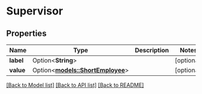 # Supervisor

## Properties

Name | Type | Description | Notes
------------ | ------------- | ------------- | -------------
**label** | Option<**String**> |  | [optional]
**value** | Option<[**models::ShortEmployee**](ShortEmployee.md)> |  | [optional]

[[Back to Model list]](../README.md#documentation-for-models) [[Back to API list]](../README.md#documentation-for-api-endpoints) [[Back to README]](../README.md)


